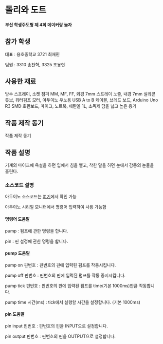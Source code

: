 # 돌리와 도트

#### 부산 학생주도형 제 4회 메이커랑 놀자



## 참가 학생

대표 : 용호중학교 3721 최재민

팀원 : 3310 송찬혁, 3325 조용현





## 사용한 재료

방수 스프레이, 소켓 점퍼 MM, MF, FF, 외경 7mm 스프레이 노즐, 내경 7mm 실리콘 튜브, 워터펌프 모터, 아두이노 우노용 USB A to B 케이블, 브레드 보드, Arduino Uno R3 SMD 호환보드, 마이크, 노트북, 에탄올 1L, 소독제 담을 넓고 높은 용기



## 작품 제작 동기

작품 제작 동기



## 작품 설명

기계의 마이크에 욕설을 하면 입에서 침을 뱉고, 착한 말을 하면 눈에서 감동의 눈물을 흘린다.



### 소스코드 설명

아두이노 소스코드는 [여기](https://github.com/jeamin-0927/dollyAndDot/blob/main/ino/WaterPump/WaterPump.ino)에서 확인 가능

아두이노 시리얼 모니터에서 명령어 입력하여 사용 가능함



#### 명령어 도움말

pump : 펌프에 관한 명령을 합니다.

pin : 핀 설정에 관한 명령을 합니다.



#### pump 도움말

pump on 핀번호 : 핀번호의 핀에 입력된 펌프를 작동시킵니다.

pump off 핀번호 : 핀번호의 핀에 입력된 펌프를 작동 중지시킵니다.

pump tick 핀번호 : 핀번호의 핀에 입력된 펌프를 time(기본 1000ms)만큼 작동합니다.

pump time 시간(ms) : tick에서 실행할 시간을 설정합니다. (기본 1000ms)



#### pin 도움말

pin input 핀번호 : 핀번호의 핀을 INPUT으로 설정합니다.

pin output 핀번호 : 핀번호의 핀을 OUTPUT으로 설정합니다.
